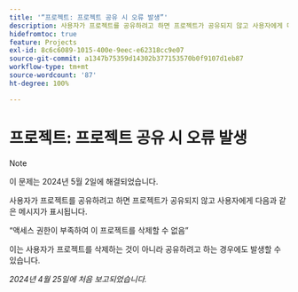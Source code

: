 ```yaml
---
title: '“프로젝트: 프로젝트 공유 시 오류 발생”'
description: 사용자가 프로젝트를 공유하려고 하면 프로젝트가 공유되지 않고 사용자에게 메시지가 표시됩니다.
hidefromtoc: true
feature: Projects
exl-id: 8c6c6089-1015-400e-9eec-e62318cc9e07
source-git-commit: a1347b75359d14302b377153570b0f9107d1eb87
workflow-type: tm+mt
source-wordcount: '87'
ht-degree: 100%

---
```


# 프로젝트: 프로젝트 공유 시 오류 발생

>[!NOTE]
>
>이 문제는 2024년 5월 2일에 해결되었습니다.

사용자가 프로젝트를 공유하려고 하면 프로젝트가 공유되지 않고 사용자에게 다음과 같은 메시지가 표시됩니다.

“액세스 권한이 부족하여 이 프로젝트를 삭제할 수 없음”

이는 사용자가 프로젝트를 삭제하는 것이 아니라 공유하려고 하는 경우에도 발생할 수 있습니다.

_2024년 4월 25일에 처음 보고되었습니다._
